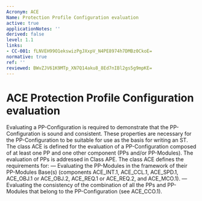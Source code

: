 ```yaml
---
Acronym: ACE
Name: Protection Profile Configuration evaluation
active: true
applicationNotes: ''
derived: false
level: 1.1
links:
- CC-001: fLNVEH99O1ekswizPgJXxpV_N4PE8974h7DMBz0CkoE=
normative: true
ref: ''
reviewed: BWvZJV61K9MTp_XN7Q14aku8_8Ed7nIBl2gs5g9mpKE=
---
```


# ACE Protection Profile Configuration evaluation

Evaluating a PP-Configuration is required to demonstrate that the PP-Configuration is sound and consistent. These properties are necessary for the PP-Configuration to be suitable for use as the basis for writing an ST. The class ACE is defined for the evaluation of a PP-Configuration composed of at least one PP and one other component (PPs and/or PP-Modules). The evaluation of PPs is addressed in Class APE. The class ACE defines the requirements for: — Evaluating the PP-Modules in the framework of their PP-Modules Base(s) (components ACE_INT.1, ACE_CCL.1, ACE_SPD.1, ACE_OBJ.1 or ACE_OBJ.2, ACE_REQ.1 or ACE_REQ.2, and ACE_MCO.1). — Evaluating the consistency of the combination of all the PPs and PP-Modules that belong to the PP-Configuration (see ACE_CCO.1).